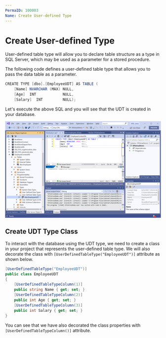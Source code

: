 ```yaml
---
PermaID: 100003
Name: Create User-defined Type
---
```


# Create User-defined Type

User-defined table type will allow you to declare table structure as a type in SQL Server, which may be used as a parameter for a stored procedure. 

The following code defines a user-defined table type that allows you to pass the data table as a parameter.

```csharp
CREATE TYPE [dbo].[EmployeeUDT] AS TABLE (
    [Name] NVARCHAR (MAX) NULL,
    [Age]  INT            NULL,
    [Salary]  INT         NULL);
```

Let's execute the above SQL and you will see that the UDT is created in your database.

<img src="images/udt-1.png" alt="Create a UDT">

## Create UDT Type Class

To interact with the database using the UDT type, we need to create a class in your project that represents the user-defined table type. We will also decorate the class with `[UserDefinedTableType("EmployeeUDT")]` attribute as shown below.

```csharp
[UserDefinedTableType("EmployeeUDT")]
public class EmployeeUDT
{
    [UserDefinedTableTypeColumn(1)]
    public string Name { get; set; }
    [UserDefinedTableTypeColumn(2)]
    public int Age { get; set; }
    [UserDefinedTableTypeColumn(3)]
    public int Salary { get; set; }
}
```

You can see that we have also decorated the class properties with `[UserDefinedTableTypeColumn()]` attribute.
